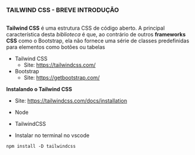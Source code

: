 ##
### TAILWIND CSS - BREVE INTRODUÇÃO
##


**Tailwind CSS** é uma estrutura CSS de código aberto. A principal característica desta *biblioteca* é que, ao contrário de outros **frameworks CSS** como o Bootstrap, ela não fornece uma série de classes predefinidas para elementos como botões ou tabelas


- Tailwind CSS
    - Site: https://tailwindcss.com/
- Bootstrap
    - Site: https://getbootstrap.com/


**Instalando o Tailwind CSS**

- Site: https://tailwindcss.com/docs/installation
- Node
- TailwindCSS

- Instalar no terminal no vscode

```
npm install -D tailwindcss
```